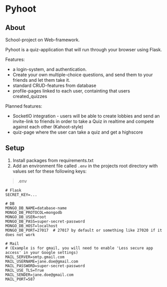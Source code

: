 # Pyhoot

## About

School-project on Web-framework.

Pyhoot is a quiz-application that will run through your browser using Flask.

Features:

- a login-system, and authentication.
- Create your own multiple-choice questions, and send them to your friends and let them take it.
- standard CRUD-features from database
- profile-pages linked to each user, containting that users created_quizzes


Planned features:
- SocketIO integration - users will be able to create lobbies and send an invite-link to friends in order to take a Quiz in realtime and compete against each other (Kahoot-style)
- quiz-page where the user can take a quiz and get a highscore

## Setup

1. Install packages from requirements.txt
2. Add an environment file called `.env` in the projects root directory with values set for these following keys:

> .env

    # Flask
    SECRET_KEY=...

    # DB
    MONGO_DB_NAME=database-name
    MONGO_DB_PROTOCOL=mongodb
    MONGO_DB_USER=root
    MONGO_DB_PASS=super-secret-password
    MONGO_DB_HOST=localhost
    MONGO_DB_PORT=27017  # 27017 by default or something like 27020 if it does not work
    
    # Mail 
    # (Example is for gmail, you will need to enable 'Less secure app access' in your Google settings)
    MAIL_SERVER=smtp.gmail.com
    MAIL_USERNAME=jane.doe@gmail.com
    MAIL_PASSWORD=super-secret-password
    MAIL_USE_TLS=True
    MAIL_SENDER=jane.doe@gmail.com
    MAIL_PORT=587